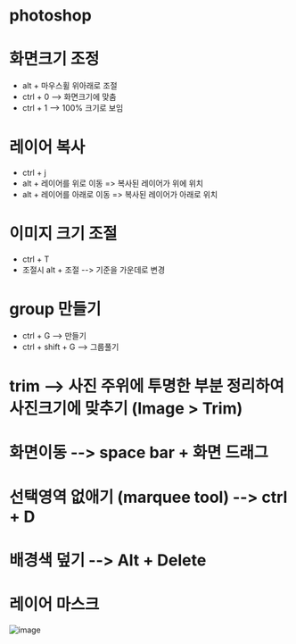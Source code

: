 # photoshop

# 화면크기 조정
- alt + 마우스휠 위아래로 조절
- ctrl + 0 --> 화면크기에 맞춤
- ctrl + 1 --> 100% 크기로 보임


# 레이어 복사
- ctrl + j
- alt + 레이어를 위로 이동 => 복사된 레이어가 위에 위치
- alt + 레이어를 아래로 이동 => 복사된 레이어가 아래로 위치

# 이미지 크기 조절
- ctrl + T
- 조절시 alt  + 조절 --> 기준을 가운데로 변경

# group 만들기
- ctrl + G --> 만들기
- ctrl + shift + G --> 그룹풀기

# trim --> 사진 주위에 투명한 부분 정리하여 사진크기에 맞추기 (Image > Trim)

# 화면이동 --> space bar + 화면 드래그


# 선택영역 없애기 (marquee tool) --> ctrl + D 

# 배경색 덮기 --> Alt + Delete 

# 레이어 마스크 

![image](https://github.com/hodu97/photoshop/assets/145514463/dcae702c-3ad6-4746-8e9f-ceae6b48960e)


